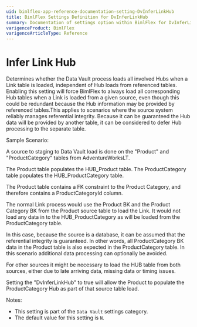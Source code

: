 ```yaml
---
uid: bimlflex-app-reference-documentation-setting-DvInferLinkHub
title: BimlFlex Settings Definition for DvInferLinkHub
summary: Documentation of settings option within BimlFlex for DvInferLinkHub
varigenceProduct: BimlFlex
varigenceArticleType: Reference
---
```


# Infer Link Hub

Determines whether the Data Vault process loads all involved Hubs when a Link table is loaded, independent of Hub loads from referenced tables. Enabling this setting will force BimlFlex to always load all corresponding Hub tables when a Link is loaded from a given source, even though this could be redundant because the Hub information may be provided by referenced tables.This applies to scenarios where the source system reliably manages referential integrity. Because it can be guaranteed the Hub data will be provided by another table, it can be considered to defer Hub processing to the separate table.

Sample Scenario:

A source to staging to Data Vault load is done on the "Product" and "ProductCategory" tables from AdventureWorksLT.

The Product table populates the HUB_Product table. The ProductCategory table populates the HUB_ProductCategory table.

The Product table contains a FK constraint to the Product Category, and therefore contains a ProductCategoryId column.

The normal Link process would use the Product BK and the Product Category BK from the Product source table to load the Link. It would not load any data in to the HUB_ProductCategory as will be loaded from the ProductCategory table.

In this case, because the source is a database, it can be assumed that the referential integrity is guaranteed. In other words, all ProductCategory BK data in the Product table is also expected in the ProductCategory table. In this scenario additional data processing can optionally be avoided.

For other sources it might be necessary to load the HUB table from both sources, either due to late arriving data, missing data or timing issues.

Setting the "DvInferLinkHub" to true will allow the Product to populate the ProductCategory Hub as part of that source table load.

Notes:
* This setting is part of the `Data Vault` settings category.
* The default value for this setting is `N`.